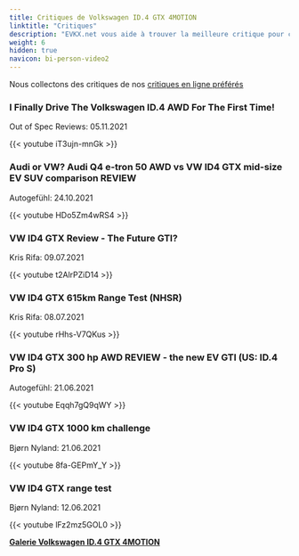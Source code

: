 ```yaml
---
title: Critiques de Volkswagen ID.4 GTX 4MOTION
linktitle: "Critiques"
description: "EVKX.net vous aide à trouver la meilleure critique pour ce modèle."
weight: 6
hidden: true
navicon: bi-person-video2
---
```

Nous collectons des critiques de nos [critiques en ligne préférés](../../../../../guides/evreviewers/)

<div class="container text-center shadow p-2 pe-4 mb-5 bg-body-tertiary rounded border">
<h3>I Finally Drive The Volkswagen ID.4 AWD For The First Time!</h3>
<p>Out of Spec Reviews: 05.11.2021</p>

{{< youtube iT3ujn-mnGk >}}

</div>
<div class="container text-center shadow p-2 pe-4 mb-5 bg-body-tertiary rounded border">
<h3>Audi or VW? Audi Q4 e-tron 50 AWD vs VW ID4 GTX mid-size EV SUV comparison REVIEW</h3>
<p>Autogefühl: 24.10.2021</p>

{{< youtube HDo5Zm4wRS4 >}}

</div>
<div class="container text-center shadow p-2 pe-4 mb-5 bg-body-tertiary rounded border">
<h3>VW ID4 GTX Review - The Future GTI?</h3>
<p>Kris Rifa: 09.07.2021</p>

{{< youtube t2AlrPZiD14 >}}

</div>
<div class="container text-center shadow p-2 pe-4 mb-5 bg-body-tertiary rounded border">
<h3>VW ID4 GTX 615km Range Test (NHSR)</h3>
<p>Kris Rifa: 08.07.2021</p>

{{< youtube rHhs-V7QKus >}}

</div>
<div class="container text-center shadow p-2 pe-4 mb-5 bg-body-tertiary rounded border">
<h3>VW ID4 GTX 300 hp AWD REVIEW - the new EV GTI (US: ID.4 Pro S)</h3>
<p>Autogefühl: 21.06.2021</p>

{{< youtube Eqqh7gQ9qWY >}}

</div>
<div class="container text-center shadow p-2 pe-4 mb-5 bg-body-tertiary rounded border">
<h3>VW ID4 GTX 1000 km challenge</h3>
<p>Bjørn Nyland: 21.06.2021</p>

{{< youtube 8fa-GEPmY_Y >}}

</div>
<div class="container text-center shadow p-2 pe-4 mb-5 bg-body-tertiary rounded border">
<h3>VW ID4 GTX range test</h3>
<p>Bjørn Nyland: 12.06.2021</p>

{{< youtube lFz2mz5GOL0 >}}

</div>
<div class="mt-3 mb-3">
<a href="../gallery/" class="text-decoration-none text-black">
<strong><i class="bi-arrow-left"></i>Galerie  </strong>
</a>
<a href="../" class="text-decoration-none text-black float-end">
<strong>Volkswagen ID.4 GTX 4MOTION <i class="bi-arrow-right"></i></strong>
</a>
</div>
